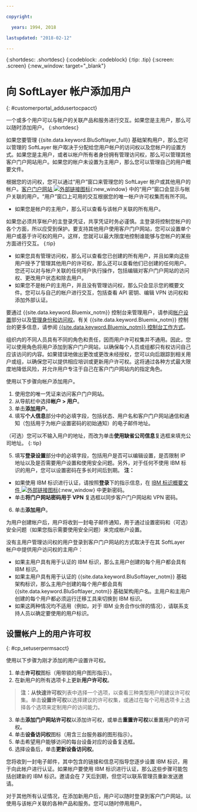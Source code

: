 ```yaml
---

copyright:

  years: 1994, 2018

lastupdated: "2018-02-12"

---
```


{:shortdesc: .shortdesc}
{:codeblock: .codeblock}
{:tip: .tip}
{:screen: .screen}
{:new_window: target="_blank"}


# 向 SoftLayer 帐户添加用户
{: #customerportal_addusertocpacct}

一个或多个用户可以与帐户的关联产品和服务进行交互。如果您是主用户，那么可以随时添加用户。
{:shortdesc}

如果您要管理 {{site.data.keyword.BluSoftlayer_full}} 基础架构用户，那么您可以管理的 SoftLayer 帐户取决于分配给您用户帐户的访问权以及您帐户的设置方式。如果您是主用户，或者以帐户所有者身份拥有管理访问权，那么可以管理其他客户门户网站用户。如果您的帐户未设置为主用户，那么您可以管理自己的用户概要文件。

根据您的访问权，您可以通过“用户”窗口来管理您的 SoftLayer 帐户或其他用户的帐户。[客户门户网站 ![外部链接图标](../icons/launch-glyph.svg)](https://control.softlayer.com/){:new_window} 中的“用户”窗口会显示与帐户关联的用户。“用户”窗口上可用的交互根据您的唯一帐户许可权集而有所不同。
  * 如果您是帐户的主用户，那么可以查看与该帐户关联的所有用户。

  如果您必须共享帐户的主登录凭证，共享凭证时务必谨慎。主登录将控制您帐户的各个方面，所以应受到保护。要支持其他用户使用客户门户网站，您可以设置单个用户或基于许可权的用户。这样，您就可以最大限度地控制谁能够与您帐户的某些方面进行交互。
{:tip}
  * 如果您具有管理访问权，那么可以查看您已创建的所有用户，并且如果向这些用户授予了管理其他用户的许可权，那么还可以查看他们已创建的任何用户。您还可以对与帐户关联的任何用户执行操作，包括编辑对客户门户网站的访问权、更改用户状态和除去用户。
  * 如果您不是帐户的主用户，并且没有管理访问权，那么只会显示您的概要文件。您可以与自己的帐户进行交互，包括查看 API 密钥、编辑 VPN 访问权和添加外部认证。

要通过 {{site.data.keyword.Bluemix_notm}} 控制台来管理用户，请参阅[帐户设置](/docs/account/adminpublic.html#signing-up-for-ibm-cloud)部分以及[管理身份和访问权](/docs/iam/quickstart.html#getstarted)。有关 {{site.data.keyword.Bluemix_notm}} 控制台的更多信息，请参阅 [{{site.data.keyword.Bluemix_notm}} 控制台工作方式](/docs/overview/ui.html#ui)。

组织内的不同人员具有不同的角色和责任，因而用户许可权集并不通用。因此，您可以使用角色将用户添加到客户门户网站，以确保每个人员或组都只有权访问自己应该访问的内容。如果错误地做出更改或更改未经授权，您可以向后跟踪到相关用户或组，以确保您可以提供相应培训或更新用户许可权。这将通过各种方式最大限度地降低风险，并允许用户专注于自己在客户门户网站内的指定角色。

使用以下步骤向帐户添加用户。

1. 使用您的唯一凭证来访问客户门户网站。
2. 从导航栏中选择**帐户 > 用户**。
3. 单击**添加用户**。
4. 填写**个人信息**部分中的必填字段，包括状态、用户名和客户门户网站通信和通知（包括用于为帐户设置密码的初始通知）的电子邮件地址。

  （可选）您可以不输入用户的地址，而改为单击**使用缺省公司信息**复选框来填充公司地址。
  {: tip}

5. 填写**登录设置**部分中的必填字段，包括用户是否可以编辑设置，是否限制 IP 地址以及是否需要用户设置和使用安全问题。另外，对于任何不使用 IBM 标识的用户，您可以设置密码在多长时间后到期。
**注：**
* 如果使用 IBM 标识进行认证，请按照**登录**下的指示信息，在 [IBM 标识概要文件 ![外部链接图标](../icons/launch-glyph.svg)](https://www.ibm.com/account/profile){:new_window} 中更新密码。
* 单击**将门户网站密码用于 VPN** 复选框以同步客户门户网站和 VPN 密码。
6. 单击**添加用户**。

为用户创建帐户后，用户将收到一封电子邮件通知，用于通过设置密码和（可选）安全问题（如果您指示需要使用安全问题）来完成帐户设置。

没有主用户管理访问权的用户登录到客户门户网站的方式取决于在其 SoftLayer 帐户中提供用户访问权的主用户：
  * 如果主用户具有用于认证的 IBM 标识，那么主用户创建的每个用户都会具有 IBM 标识。
  * 如果主用户具有用于认证的 {{site.data.keyword.BluSoftlayer_notm}} 基础架构标识，那么主用户创建的每个用户都会具有 {{site.data.keyword.BluSoftlayer_notm}} 基础架构用户名。主用户和主用户创建的每个用户都必须运行迁移工具来切换到 IBM 标识。
  * 如果这两种情况均不适用（例如，对于 IBM 业务合作伙伴的情况），请联系支持人员以确定要使用的用户标识。

## 设置帐户上的用户许可权
{: #cp_setuserpermsacct}

使用以下步骤为刚才添加的用户设置许可权。

1. 单击**许可权**图标（用带锁的用户图形指示）。
2. 在新用户的所有选项卡上更新**用户许可权**。
> **注：**从**快速许可权**列表中选择一个选项，以查看三种类型用户的建议许可权集。单击**设置许可权**以选择建议的许可权集，或通过在每个可用选项卡上选择各个选项来定制用户的访问能力。
3. 单击**添加门户网站许可权**以添加许可权，或单击**重置许可权**以重置用户的许可权。
4. 单击**设备访问权**图标（用含三台服务器的图形指示）。
5. 单击希望用户能够访问的每台设备对应的设备复选框。
6. 选择设备后，单击**更新设备访问权**。

您将收到一封电子邮件，其中包含的链接和信息可指导您逐步设置 IBM 标识，用于向此帐户进行认证。如果帐户要使用 IBM 标识进行认证，那么这些步骤可能包括创建新的 IBM 标识。邀请会在 7 天后到期，但您可以联系管理员重新发送邀请。

对于其他所有认证情况，在添加新用户后，用户可以随时登录到客户门户网站，以使用与该帐户关联的各种产品和服务。您可以随时停用用户。
